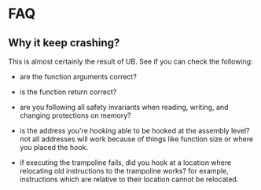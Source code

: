# FAQ

## Why it keep crashing?
This is almost certainly the result of UB. See if you can check the following:

- are the function arguments correct?

- is the function return correct?

- are you following all safety invariants when reading, writing, and changing protections on memory?

- is the address you're hooking able to be hooked at the assembly level? not all addresses will work because of things like function size or where you placed the hook.

- if executing the trampoline fails, did you hook at a location where relocating old instructions to the trampoline works? for example, instructions which are relative to their location cannot be relocated.
